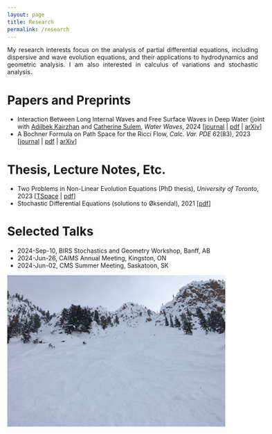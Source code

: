 ```yaml
---
layout: page
title: Research
permalink: /research
---
```


<div style="text-align: justify; width:115%;">
My research interests focus on the analysis of partial differential equations, including dispersive and wave evolution equations, and their applications to hydrodynamics and geometric analysis. I am also interested in calculus of variations and stochastic analysis.
</div>

Papers and Preprints
======

<ul style='width: 115%;'>
  <li> Interaction Between Long Internal Waves and Free Surface Waves in Deep Water (joint with 
    <a href="https://sites.google.com/view/akairzhan/">Adilbek Kairzhan</a> and <a href="https://www.math.toronto.edu/sulem/">Catherine Sulem</a>, <i>Water Waves</i>, 2024 
    [<a href="https://doi.org/10.1007/s42286-024-00102-5">journal</a> | <a href="/assets/2407.21396v1.pdf">pdf</a> | <a href="https://arxiv.org/abs/2407.21396/">arXiv</a>] </li>
  <li> A Bochner Formula on Path Space for the Ricci Flow, <i>Calc. Var. PDE</i> 62(83), 2023 
    [<a href="https://doi.org/10.1007/s00526-022-02420-3/">journal</a> | <a href="/assets/1909.04193.pdf">pdf</a> | <a href="https://arxiv.org/abs/1909.04193">arXiv</a>] </li>
</ul>

Thesis, Lecture Notes, Etc.
======

<ul style='width: 115%;'>
  <li> Two Problems in Non-Linear Evolution Equations (PhD thesis), <i>University of Toronto</i>, 2023 
    [<a href="https://hdl.handle.net/1807/129956/">TSpace</a> | <a href="/assets/Kennedy_Christopher_Pearce_Andrew_202311_PhD_thesis.pdf">pdf</a>] </li>
  <li> Stochastic Differential Equations (solutions to &Oslashksendal), 2021 
    [<a href="/assets/Solutions_to_Oksendal.pdf">pdf</a>] </li>
</ul>

Selected Talks
======

<ul style='width: 115%;'>
  <li> 2024-Sep-10, BIRS Stochastics and Geometry Workshop, Banff, AB </li>
  <li> 2024-Jun-26, CAIMS Annual Meeting, Kingston, ON </li>
  <li> 2024-Jun-02, CMS Summer Meeting, Saskatoon, SK </li>
</ul>

![](assets/img/KHMR_Terminator.jpg)
